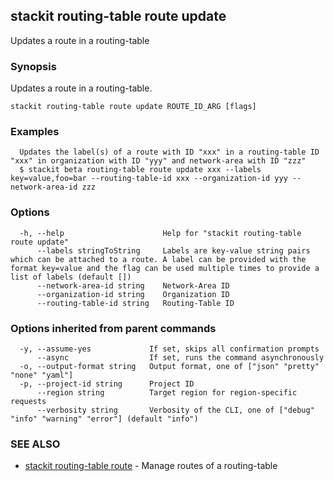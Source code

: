 ## stackit routing-table route update

Updates a route in a routing-table

### Synopsis

Updates a route in a routing-table.

```
stackit routing-table route update ROUTE_ID_ARG [flags]
```

### Examples

```
  Updates the label(s) of a route with ID "xxx" in a routing-table ID "xxx" in organization with ID "yyy" and network-area with ID "zzz"
  $ stackit beta routing-table route update xxx --labels key=value,foo=bar --routing-table-id xxx --organization-id yyy --network-area-id zzz
```

### Options

```
  -h, --help                      Help for "stackit routing-table route update"
      --labels stringToString     Labels are key-value string pairs which can be attached to a route. A label can be provided with the format key=value and the flag can be used multiple times to provide a list of labels (default [])
      --network-area-id string    Network-Area ID
      --organization-id string    Organization ID
      --routing-table-id string   Routing-Table ID
```

### Options inherited from parent commands

```
  -y, --assume-yes             If set, skips all confirmation prompts
      --async                  If set, runs the command asynchronously
  -o, --output-format string   Output format, one of ["json" "pretty" "none" "yaml"]
  -p, --project-id string      Project ID
      --region string          Target region for region-specific requests
      --verbosity string       Verbosity of the CLI, one of ["debug" "info" "warning" "error"] (default "info")
```

### SEE ALSO

* [stackit routing-table route](./stackit_routing-table_route.md)	 - Manage routes of a routing-table

